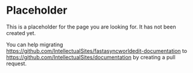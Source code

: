 # Placeholder

This is a placeholder for the page you are looking for. It has not been created yet.

You can help migrating https://github.com/IntellectualSites/fastasyncworldedit-documentation to https://github.com/IntellectualSites/documentation by creating a pull request.
